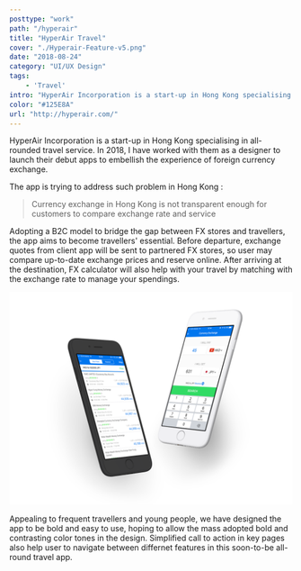 ```yaml
---
posttype: "work"
path: "/hyperair"
title: "HyperAir Travel"
cover: "./Hyperair-Feature-v5.png"
date: "2018-08-24"
category: "UI/UX Design"
tags: 
    - 'Travel'
intro: "HyperAir Incorporation is a start-up in Hong Kong specialising in all-rounded travel service. I have worked on their debut app focusing on currency exchange."
color: "#125E8A"
url: "http://hyperair.com/"
---
```


HyperAir Incorporation is a start-up in Hong Kong specialising in all-rounded travel service. In 2018, I have worked with them as a designer to launch their debut apps to embellish the experience of foreign currency exchange.

The app is trying to address such problem in Hong Kong :

> Currency exchange in Hong Kong is not transparent enough for customers to compare exchange rate and service

Adopting a B2C model to bridge the gap between FX stores and travellers, the app aims to become travellers' essential. Before departure, exchange quotes from client app will be sent to partnered FX stores, so user may compare up-to-date exchange prices and reserve online. After arriving at the destination, FX calculator will also help with your travel by matching with the exchange rate to manage your spendings. 

![](./Hyperair5.png)

Appealing to frequent travellers and young people, we have designed the app to be bold and easy to use, hoping to allow the mass adopted bold and contrasting color tones in the design. Simplified call to action in key pages also help user to navigate between differnet features in this soon-to-be all-round travel app. 